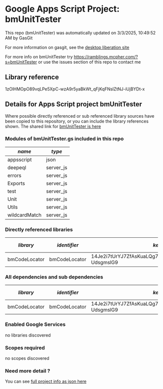 # Google Apps Script Project: bmUnitTester
This repo (bmUnitTester) was automatically updated on 3/3/2025, 10:49:52 AM by GasGit

For more information on gasgit, see the [desktop liberation site](https://ramblings.mcpher.com/drive-sdk-and-github/migrategasgit/ "desktop liberation")

For more info on bmUnitTester try https://ramblings.mcpher.com/?s=bmUnitTester or use the issues section of this repo to contact me
## Library reference
1zOlHMOpO89vqLPe5XpC-wzA9r5yaBkWt_qFjKqFNsIZtNJ-iUjBYDt-x


## Details for Apps Script project bmUnitTester
Where possible directly referenced or sub referenced library sources have been copied to this repository, or you can include the library references shown. 
The shared link for [bmUnitTester is here](https://script.google.com/d/1zOlHMOpO89vqLPe5XpC-wzA9r5yaBkWt_qFjKqFNsIZtNJ-iUjBYDt-x/edit?usp=sharing "open in the GAS IDE")

### Modules of bmUnitTester.gs included in this repo
*name*|*type*
--- | --- 
appsscript| json
deepeql| server_js
errors| server_js
Exports| server_js
test| server_js
Unit| server_js
Utils| server_js
wildcardMatch| server_js
### Directly referenced libraries
*library*|*identifier*|*key*|*version*|*dev mode*|*source*|
--- | --- | --- | --- | --- | --- 
bmCodeLocator| bmCodeLocator|14Je2i7tUrYJ7ZfAsKuaLQg72otSojKzaZpY7RmiIjqABoE-UdsgmslG9|4|no|[here](libraries/bmCodeLocator "library source")
### All dependencies and sub dependencies
*library*|*identifier*|*key*|*version*|*dev mode*|*source*|
--- | --- | --- | --- | --- | --- 
bmCodeLocator| bmCodeLocator|14Je2i7tUrYJ7ZfAsKuaLQg72otSojKzaZpY7RmiIjqABoE-UdsgmslG9|4|no|[here](libraries/bmCodeLocator "library source")
### Enabled Google Services
no libraries discovered
### Scopes required
no scopes discovered
### Need more detail ?
You can see [full project info as json here](info.json)
